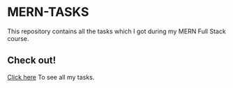 # MERN-TASKS
This repository contains all the tasks  which I got during my MERN Full Stack course.

## Check out!
[Click here](https://vishal-1004.github.io/MERN-TASKS/) To see all my tasks.